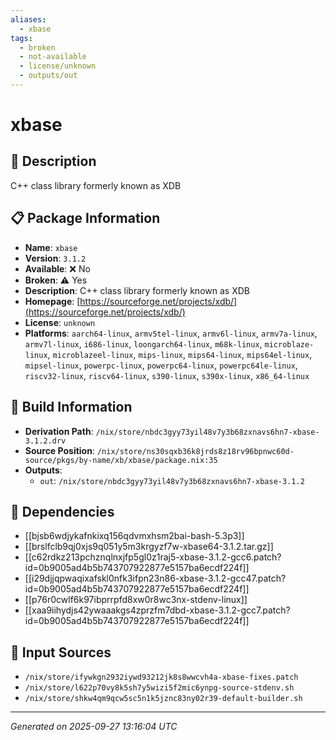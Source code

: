 ```yaml
---
aliases:
  - xbase
tags:
  - broken
  - not-available
  - license/unknown
  - outputs/out
---
```


# xbase

## 📝 Description

C++ class library formerly known as XDB

## 📋 Package Information

- **Name**: `xbase`
- **Version**: `3.1.2`
- **Available**: ❌ No
- **Broken**: ⚠️ Yes
- **Description**: C++ class library formerly known as XDB
- **Homepage**: [https://sourceforge.net/projects/xdb/](https://sourceforge.net/projects/xdb/)
- **License**: `unknown`
- **Platforms**: `aarch64-linux`, `armv5tel-linux`, `armv6l-linux`, `armv7a-linux`, `armv7l-linux`, `i686-linux`, `loongarch64-linux`, `m68k-linux`, `microblaze-linux`, `microblazeel-linux`, `mips-linux`, `mips64-linux`, `mips64el-linux`, `mipsel-linux`, `powerpc-linux`, `powerpc64-linux`, `powerpc64le-linux`, `riscv32-linux`, `riscv64-linux`, `s390-linux`, `s390x-linux`, `x86_64-linux`

## 🔧 Build Information

- **Derivation Path**: `/nix/store/nbdc3gyy73yil48v7y3b68zxnavs6hn7-xbase-3.1.2.drv`
- **Source Position**: `/nix/store/ns30sqxb36k8jrds8z18rv96bpnwc60d-source/pkgs/by-name/xb/xbase/package.nix:35`
- **Outputs**:
  - `out`:  `/nix/store/nbdc3gyy73yil48v7y3b68zxnavs6hn7-xbase-3.1.2`

## 🔗 Dependencies

- [[bjsb6wdjykafnkixq156qdvmxhsm2bai-bash-5.3p3]]
- [[brslfclb9qj0xjs9q051y5m3krgyzf7w-xbase64-3.1.2.tar.gz]]
- [[c62rdkz213pchznqlnxjfp5gl0z1raj5-xbase-3.1.2-gcc6.patch?id=0b9005ad4b5b743707922877e5157ba6ecdf224f]]
- [[i29djjqpwaqixafskl0nfk3ifpn23n86-xbase-3.1.2-gcc47.patch?id=0b9005ad4b5b743707922877e5157ba6ecdf224f]]
- [[p76r0cwlf6k97ibprrpfd8xw0r8wc3nx-stdenv-linux]]
- [[xaa9iihydjs42ywaaakgs4zprzfm7dbd-xbase-3.1.2-gcc7.patch?id=0b9005ad4b5b743707922877e5157ba6ecdf224f]]

## 📁 Input Sources

- `/nix/store/ifywkgn2932iywd93212jk8s8wwcvh4a-xbase-fixes.patch`
- `/nix/store/l622p70vy8k5sh7y5wizi5f2mic6ynpg-source-stdenv.sh`
- `/nix/store/shkw4qm9qcw5sc5n1k5jznc83ny02r39-default-builder.sh`

---
*Generated on 2025-09-27 13:16:04 UTC*
